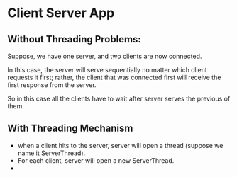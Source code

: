 # Client Server App 


## Without Threading Problems:
Suppose, we have one server, and two clients are now connected.

In this case, the server will serve sequentially no matter which client requests it first; rather, the client that was connected first will receive the first response from the server.

So in this case all the clients have to wait after server serves the previous of them.

## With Threading Mechanism

* when a client hits to the server, server will open a thread (suppose we name it ServerThread).
* For each client, server will open a new ServerThread.
* 